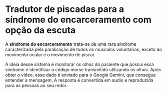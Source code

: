 # Tradutor de piscadas para a síndrome do encarceramento com opção da escuta

A **síndrome do encarceramento** trata-se de uma rara síndrome caracterizada pela paralisação de todos os músculos voluntários, exceto do movimento ocular e o movimento de piscar.

A idéia desse sistema é monitorar os olhos do paciente que possui essa sindrome e identificar o código morse transmitido utilizando os olhos. Após obter o vídeo, esse dado é enviado para o Google Gemini, que consegue entender a mensagem. A resposta é convertida em audio e reproduzida para as pessoas ao seu redor.
